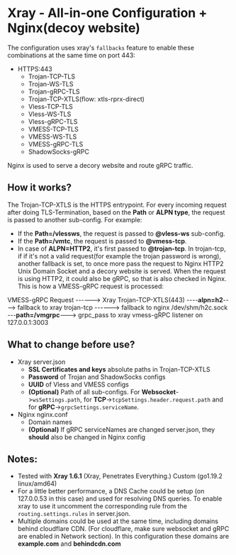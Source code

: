 # Xray - All-in-one Configuration + Nginx(decoy website)

The configuration uses xray's `fallbacks` feature to enable these combinations at the same time on port 443:
* HTTPS:443
    * Trojan-TCP-TLS
    * Trojan-WS-TLS
    * Trojan-gRPC-TLS
    * Trojan-TCP-XTLS(flow: xtls-rprx-direct)
    * Vless-TCP-TLS
    * Vless-WS-TLS
    * Vless-gRPC-TLS
    * VMESS-TCP-TLS
    * VMESS-WS-TLS
    * VMESS-gRPC-TLS
    * ShadowSocks-gRPC

Nginx is used to serve a decory website and route gRPC traffic.

## How it works?
The Trojan-TCP-XTLS is the HTTPS entrypoint. For every incoming request after doing TLS-Termination, based on the **Path** or **ALPN type**, the request is passed to another sub-config. For example:
* If the **Path=/vlessws**, the request is passed to **@vless-ws** sub-config.
* If the **Path=/vmtc**, the request is passed to **@vmess-tcp**. 
* In case of **ALPN=HTTP2**, it's first passed to **@trojan-tcp**. In trojan-tcp, if if it's not a valid request(for example the trojan password is wrong), another fallback is set, to once more pass the request to Nginx HTTP2 Unix Domain Socket and a decory website is served. When the request is using HTTP2, it could also be gRPC, so that is also checked in Nginx. This is how a VMESS-gRPC request is processed:

VMESS-gRPC Request ------> Xray Trojan-TCP-XTLS(443) ----**alpn=h2**----> fallback to xray trojan-tcp ------> fallback to nginx /dev/shm/h2c.sock ---**path=/vmgrpc**---> grpc_pass to xray vmess-gRPC listener on 127.0.0.1:3003

## What to change before use?
* Xray server.json
    * **SSL Certificates and keys** absolute paths in Trojan-TCP-XTLS
    * **Password** of Trojan and ShadowSocks configs
    * **UUID** of Vless and VMESS configs
    * **(Optional)** Path  of all sub-configs. For **Websocket**->`wsSettings.path`, for **TCP**->`tcpSettings.header.request.path` and for **gRPC**->`grpcSettings.serviceName`.
* Nginx nginx.conf
    * Domain names
    * **(Optional)** If gRPC serviceNames are changed server.json, they **should** also be changed in Nginx config


## Notes:
* Tested with **Xray 1.6.1** (Xray, Penetrates Everything.) Custom (go1.19.2 linux/amd64)
* For a little better performance, a DNS Cache could be setup (on 127.0.0.53 in this case) and used for resolving DNS queries. To enable xray to use it uncomment the corresponding rule from the `routing.settings.rules` in server.json.
* Multiple domains could be used at the same time, including domains behind cloudflare CDN. (For cloudflare, make sure websocket and gRPC are enabled in Network section). In this configuration these domains are **example.com** and **behindcdn.com**